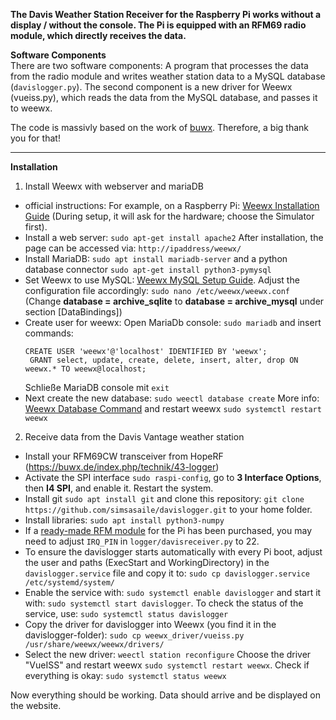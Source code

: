 **The Davis Weather Station Receiver for the Raspberry Pi works without a display / without the console. The Pi is equipped with an RFM69 radio module, which directly receives the data.**

**Software Components**  
There are two software components: A program that processes the data from the radio module and writes weather station data to a MySQL database (`davislogger.py`). The second component is a new driver for Weewx (vueiss.py), which reads the data from the MySQL database, and passes it to weewx.

The code is massivly based on the work of [buwx](https://github.com/buwx/logger). Therefore, a big thank you for that!

---

**Installation**

1. Install Weewx with webserver and mariaDB
 - official instructions: For example, on a Raspberry Pi: [Weewx Installation Guide](https://www.weewx.com/docs/5.1/quickstarts/debian/#installation-on-debian-systems) (During setup, it will ask for the hardware; choose the Simulator first).
 - Install a web server: `sudo apt-get install apache2` After installation, the page can be accessed via: `http://ipaddress/weewx/`
 - Install MariaDB: `sudo apt install mariadb-server` and a python database connector `sudo apt-get install python3-pymysql`
 - Set Weewx to use MySQL: [Weewx MySQL Setup Guide](https://www.weewx.com/docs/5.1/usersguide/mysql-mariadb/). Adjust the configuration file accordingly: `sudo nano /etc/weewx/weewx.conf` (Change **database = archive_sqlite** to **database = archive_mysql** under section [DataBindings])
 - Create user for weewx: Open MariaDb console: `sudo mariadb` and insert commands:
   ```
   CREATE USER 'weewx'@'localhost' IDENTIFIED BY 'weewx';
	GRANT select, update, create, delete, insert, alter, drop ON weewx.* TO weewx@localhost;
	```
	Schließe MariaDB console mit `exit`
 - Next create the new database: `sudo weectl database create` More info: [Weewx Database Command](https://www.weewx.com/docs/5.1/utilities/weectl-database/) and restart weewx `sudo systemctl restart weewx`

2. Receive data from the Davis Vantage weather station
 - Install your RFM69CW transceiver from HopeRF (https://buwx.de/index.php/technik/43-logger)
 - Activate the SPI interface `sudo raspi-config`, go to **3 Interface Options**, then **I4 SPI**, and enable it. Restart the system.
 - Install git `sudo apt install git` and clone this repository: `git clone https://github.com/simsasaile/davislogger.git` to your home folder.
 - Install libraries: `sudo apt install python3-numpy`
 - If a [ready-made RFM module](http://www.seegel-systeme.de/2015/09/02/ein-funkmodul-fuer-den-raspberry-raspyrfm/) for the Pi has been purchased, you may need to adjust `IRQ_PIN` in `logger/davisreceiver.py` to 22.
 - To ensure the davislogger starts automatically with every Pi boot, adjust the user and paths (ExecStart and WorkingDirectory) in the `davislogger.service` file and copy it to: `sudo cp davislogger.service /etc/systemd/system/`
 - Enable the service with: `sudo systemctl enable davislogger` and start it with: `sudo systemctl start davislogger`. To check the status of the service, use: `sudo systemctl status davislogger`
 - Copy the driver for davislogger into Weewx (you find it in the davislogger-folder): `sudo cp weewx_driver/vueiss.py /usr/share/weewx/weewx/drivers/`
 - Select the new driver: `weectl station reconfigure` Choose the driver "VueISS" and restart weewx `sudo systemctl restart weewx`. Check if everything is okay: `sudo systemctl status weewx`

Now everything should be working. Data should arrive and be displayed on the website.
	